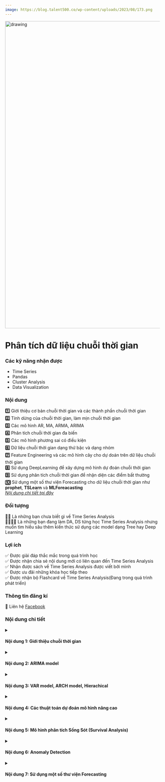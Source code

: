 ```yaml
---
image: https://blog.talent500.co/wp-content/uploads/2023/08/173.png
---
```

<img src="https://blog.talent500.co/wp-content/uploads/2023/08/173.png" alt="drawing" width="1000"/>

<div class="course_title"><h1> Phân tích dữ liệu chuỗi thời gian</h1></div>



###  Các kỹ năng nhận được 



<ul id="skills">
  <li>Time Series</li>
  <li>Pandas</li>
  <li>Cluster Analysis</li>
  <li>Data Visualization</li>
</ul>  

###  Nội dung 

**:one:** Giới thiệu cơ bản chuỗi thời gian và các thành phần chuỗi thời gian\
**:two:** Tính dừng của chuỗi thời gian, làm mịn chuỗi thời gian\
**:three:** Các mô hình AR, MA, ARMA, ARIMA\
**:four:** Phân tích chuỗi thời gian đa biến\
**:five:** Các mô hình phương sai có điều kiện\
**:six:** Dữ liệu chuỗi thời gian dạng thứ bậc và dạng nhóm\
**:seven:** Feature Engineering và các mô hình cây cho dự doán trên dữ liệu chuỗi thời gian\
**:eight:** Sử dụng DeepLearning để xây dựng mô hình dự đoán chuỗi thời gian\
**:nine:** Sử dụng phân tích chuỗi thời gian để nhận diện các điểm bất thường\
**:keycap_ten:** Sử dụng một số thư viện Forecasting cho dữ liệu chuỗi thời gian như **prophet**, **TSLearn** và **MLForeacasting**\
[*Nội dung chi tiết tại đây*](#nội-dung-chi-tiết)

###  Đối tượng

**🤚🤚** Là những bạn chưa biết gì về Time Series Analysis\
**👩‍💻🧑‍💻** Là những bạn đang làm DA, DS từng học Time Series Analysis nhưng muốn tìm hiểu sâu thêm kiến thức sử dụng các model dạng Tree hay Deep Learning
###  Lợi ích 
✅️ Được giải đáp thắc mắc trong quá trình học\
✅️ Được nhận chia sẻ nội dung mới có liên quan đến Time Series Analysis\
✅️ Nhận được sách về Time Series Analysis được viết bởi mình\
✅️ Được ưu đãi những khóa học tiếp theo\
✅️ Được nhận bộ Flashcard về Time Series Analysis(Đang trong quá trình phát triển)
### Thông tin đăng kí

📝 Liên hệ [Facebook](https://www.facebook.com/khoai.kho.7)

###  Nội dung chi tiết 

<details>
  <summary><h4>Nội dung 1: Giới thiệu chuỗi thời gian</h4></summary>
- Giới thiệu chuỗi thời gian
    - Chuỗi thời gian là gì
    - Luyện tập chuỗi thời gian trên Pandas và Numpy
- Phân rã các thành phần dữ liệu chuỗi thời gian
    - Các thành phần chuỗi thời gian
        - Xu hướng
        - Thời vụ
        - Chu kì
    - Mô hình phân rã các thành phần chuỗi thời gian
        - Mô hình cộng
        - Mô hình nhân
    - Luyện tập phân rã chuỗi thời gian
- Các bác toán về chuỗi thời gian
    - Phân tích các thành phần chuỗi thời gian
    - Dự báo chuỗi thời gian
    - Phân loại chuỗi thời gian
    - Phân đoạn chuỗi thời gian
</details>

<details>
  <summary><h4>Nội dung 2: ARIMA model </h4></summary>
- Tính dừng và Làm mịn chuỗi thời gian
    - Tính dừng là gì
    - Làm mịn chuỗi thời gian
        - Phương pháp Moving Average
        - Phương pháp Exponential Smoothing
        - Phương pháp Whittaker-Eilers Smoothing
- ARIMA Model
    - Lag là gì
    - Tự tương quan là gì
    - Autoregressive model
    - Moving Average process
    - ARMA, ARIMA
- Sử dụng ARIMA bằng Python
</details>

<details>
  <summary><h4>Nội dung 3: VAR model, ARCH model, Hierachical</h4></summary>
- Phân tích dữ liệu chuỗi thời gian đa biến 
    - Mô hình VAR
    - Ước lượng mô hình VAR
    - Đồng tích hợp
    - Kiểm định số quan hệ đồng tích hợp
- Các mô hình phương sai có điều kiện
    - Mô hình phương sai có điều kiện sai số thay đổi tự hồi quy - ARCH
    - Mô hình GARCH
    - Mô hình CHARMA
- Dữ liệu chuỗi thời gian dạng thứ bậc và dạng nhóm
    - Dữ liệu chuỗi thời gian dạng thứ bậc
    - Dữ liêu chuỗi thời gian dạng nhóm
    - Hướng tiếp cận đơn giản
        - Bottom-up
        - Top-down
        - Middle-out
    - Hướng tiếp cận ma trận
</details>

<details>
  <summary><h4>Nội dung 4: Các thuật toán dự đoán mô hình nâng cao  </h4></summary>
- Mô hình cây trong Dự đoán chuỗi thời gian
    - Một số phương pháp tạo đặc trưng mới từ dữ liệu đã có
    - Huấn luyện mô hình cây cho dữ liệu nhiều chuỗi thời gian
- Deep Learning trong Dự đoán chuỗi thời gian
    - Kiến trúc thành phần GRU
    - Áp dụng LSTM vào dự đoán chuỗi thời gian dày đặc 

</details>


<details>
  <summary><h4>Nội dung 5: Mô hình phân tích Sống Sót (Survival Analysis) </h4></summary>
- Mô hình phân tích sống sót là gì
- Sử dụng Phân tích sống sót bằng Python
- Áp dụng Mô hình phân tích sống sót vào bài toán Khách hàng rời mạng 
</details>

<details>
  <summary><h4>Nội dung 6: Anomaly Detection </h4></summary>
- Phương pháp Thống kê
    - phân loại một số mẫu bất thường bằng phương pháp thống kê
    - Sử dụng Pandas để nhận diện các điểm bất thường bằng phương pháp thống kê
- Phương pháp sử dụng máy học
    - Sử dụng máy học có giám sát để phân loại điểm bất thường
    - Phân đoạn vùng bất thường bằng phương pháp clustering
</details>

<details>
  <summary><h4>Nội dung 7: Sử dụng một số thư viện Forecasting </h4></summary>
- TSLearn
- MLForeacasting
- Prophet
</details>



